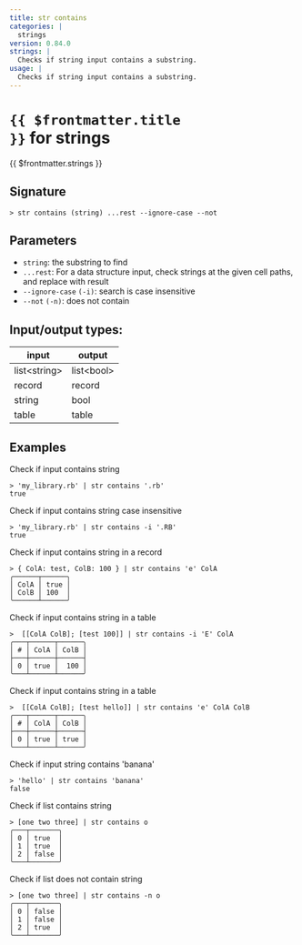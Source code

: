 ```yaml
---
title: str contains
categories: |
  strings
version: 0.84.0
strings: |
  Checks if string input contains a substring.
usage: |
  Checks if string input contains a substring.
---
```


# <code>{{ $frontmatter.title }}</code> for strings

<div class='command-title'>{{ $frontmatter.strings }}</div>

## Signature

```> str contains (string) ...rest --ignore-case --not```

## Parameters

 -  `string`: the substring to find
 -  `...rest`: For a data structure input, check strings at the given cell paths, and replace with result
 -  `--ignore-case` `(-i)`: search is case insensitive
 -  `--not` `(-n)`: does not contain


## Input/output types:

| input        | output     |
| ------------ | ---------- |
| list\<string\> | list\<bool\> |
| record       | record     |
| string       | bool       |
| table        | table      |
## Examples

Check if input contains string
```shell
> 'my_library.rb' | str contains '.rb'
true
```

Check if input contains string case insensitive
```shell
> 'my_library.rb' | str contains -i '.RB'
true
```

Check if input contains string in a record
```shell
> { ColA: test, ColB: 100 } | str contains 'e' ColA
╭──────┬──────╮
│ ColA │ true │
│ ColB │ 100  │
╰──────┴──────╯
```

Check if input contains string in a table
```shell
>  [[ColA ColB]; [test 100]] | str contains -i 'E' ColA
╭───┬──────┬──────╮
│ # │ ColA │ ColB │
├───┼──────┼──────┤
│ 0 │ true │  100 │
╰───┴──────┴──────╯

```

Check if input contains string in a table
```shell
>  [[ColA ColB]; [test hello]] | str contains 'e' ColA ColB
╭───┬──────┬──────╮
│ # │ ColA │ ColB │
├───┼──────┼──────┤
│ 0 │ true │ true │
╰───┴──────┴──────╯

```

Check if input string contains 'banana'
```shell
> 'hello' | str contains 'banana'
false
```

Check if list contains string
```shell
> [one two three] | str contains o
╭───┬───────╮
│ 0 │ true  │
│ 1 │ true  │
│ 2 │ false │
╰───┴───────╯

```

Check if list does not contain string
```shell
> [one two three] | str contains -n o
╭───┬───────╮
│ 0 │ false │
│ 1 │ false │
│ 2 │ true  │
╰───┴───────╯

```
